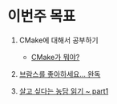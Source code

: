 # 이번주 목표

1. CMake에 대해서 공부하기
   - [CMake가 뭐야?](https://velog.io/@hyeon930/CMake%EA%B0%80-%EB%AD%90%EC%95%BC)

2. [브람스를 좋아하세요... 완독](Aimez-vousBrahms.md)
3. [살고 싶다는 농담 읽기 ~ part1](JokeAboutWantingToLive.md)

